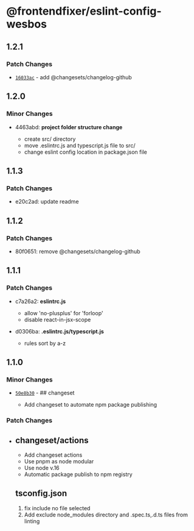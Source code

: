 # @frontendfixer/eslint-config-wesbos

## 1.2.1

### Patch Changes

- [`16033ac`](https://github.com/frontendfixer/-frontendfixer-eslint-config-wesbos/commit/16033acb2eb9f24f8628397c180fd55896577ee9) - add @changesets/changelog-github

## 1.2.0

### Minor Changes

- 4463abd: **project folder structure change**

  - create src/ directory
  - move .eslintrc.js and typescript.js file to src/
  - change eslint config location in package.json file

## 1.1.3

### Patch Changes

- e20c2ad: update readme

## 1.1.2

### Patch Changes

- 80f0651: remove @changesets/changelog-github

## 1.1.1

### Patch Changes

- c7a26a2: **eslintrc.js**

  - allow 'no-plusplus' for 'forloop'
  - disable react-in-jsx-scope

- d0306ba: **.eslintrc.js/typescript.js**

  - rules sort by a-z

## 1.1.0

### Minor Changes

- [`50e8b30`](https://github.com/frontendfixer/-frontendfixer-eslint-config-wesbos/commit/50e8b30f07e0ff433e46f8bf6a8f498fb6b1511c) - ## changeset

  - Add changeset to automate npm package publishing

### Patch Changes

- ## changeset/actions

  - Add changeset actions
  - Use pnpm as node modular
  - Use node v.16
  - Automatic package publish to npm registry

  ## tsconfig.json

  1. fix include no file selected
  2. Add exclude node_modules directory and .spec.ts,.d.ts files from linting
